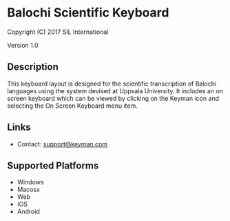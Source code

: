 Balochi Scientific Keyboard
===========================

Copyright (C) 2017 SIL International

Version 1.0

Description
-----------

This keyboard layout is designed for the scientific transcription of
Balochi languages using the system devised at Uppsala University. It includes 
an on screen keyboard which can be viewed by clicking on the Keyman icon 
and selecting the On Screen Keyboard menu item.   

Links
-----

 * Contact:  <support@keyman.com>
 
Supported Platforms
-------------------

 * Windows
 * Macosx
 * Web
 * iOS
 * Android
 